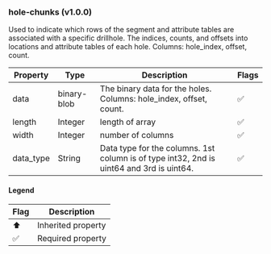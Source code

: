 ### hole-chunks (v1.0.0)
Used to indicate which rows of the segment and attribute tables are associated with a specific drillhole. The indices, counts, and offsets into locations and attribute tables of each hole. Columns: hole_index, offset, count.

| Property | Type | Description | Flags |
|---|---|---|---|
| data | binary-blob | The binary data for the holes. Columns: hole_index, offset, count. | ✅ |
| length | Integer | length of array | ✅ |
| width | Integer | number of columns | ✅ |
| data_type | String | Data type for the columns. 1st column is of type int32, 2nd is uint64 and 3rd is uint64. | ✅ |


#### Legend

| Flag | Description |
| --- | --- |
| ⬆️ | Inherited property |
| ✅ | Required property |

